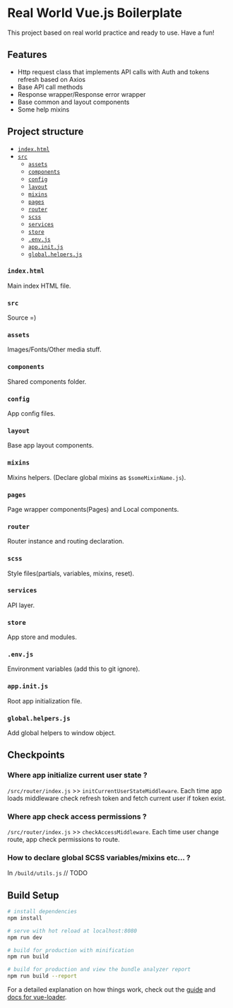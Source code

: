 # Real World Vue.js Boilerplate
This project based on real world practice and ready to use. Have a fun!

## Features
- Http request class that implements API calls with Auth and tokens refresh based on Axios
- Base API call methods
- Response wrapper/Response error wrapper
- Base common and layout components
- Some help mixins

## Project structure
- [`index.html`](#indexhtml)
- [`src`](#src)
  - [`assets`](#assets)
  - [`components`](#components)
  - [`config`](#config)
  - [`layout`](#layout)
  - [`mixins`](#mixins)
  - [`pages`](#pages)
  - [`router`](#router)
  - [`scss`](#scss)
  - [`services`](#services)
  - [`store`](#store)
  - [`.env.js`](#envjs)
  - [`app.init.js`](#appinitjs)
  - [`global.helpers.js`](#globalhelpersjs)

### `index.html`
Main index HTML file.

### `src`
Source =)

### `assets`
Images/Fonts/Other media stuff.

### `components`
Shared components folder.

### `config`
App config files.

### `layout`
Base app layout components.

### `mixins`
Mixins helpers. (Declare global mixins as `$someMixinName.js`). 

### `pages`
Page wrapper components(Pages) and Local components.

### `router`
Router instance and routing declaration.

### `scss`
Style files(partials, variables, mixins, reset).

### `services`
API layer.

### `store`
App store and modules.

### `.env.js`
Environment variables (add this to git ignore).

### `app.init.js`
Root app initialization file.

### `global.helpers.js`
Add global helpers to window object.

## Checkpoints

### Where app initialize current user state ?
`/src/router/index.js` >> `initCurrentUserStateMiddleware`.
Each time app loads middleware check refresh token and fetch current user if token exist.

### Where app check access permissions ?
`/src/router/index.js` >> `checkAccessMiddleware`.
Each time user change route, app check permissions to route.

### How to declare global SCSS variables/mixins etc... ?
In `/build/utils.js` // TODO

## Build Setup
``` bash
# install dependencies
npm install

# serve with hot reload at localhost:8080
npm run dev

# build for production with minification
npm run build

# build for production and view the bundle analyzer report
npm run build --report
```

For a detailed explanation on how things work, check out the [guide](http://vuejs-templates.github.io/webpack/) and [docs for vue-loader](http://vuejs.github.io/vue-loader).
